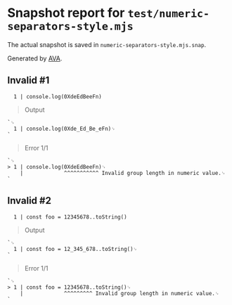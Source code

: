 # Snapshot report for `test/numeric-separators-style.mjs`

The actual snapshot is saved in `numeric-separators-style.mjs.snap`.

Generated by [AVA](https://avajs.dev).

## Invalid #1
      1 | console.log(0XdeEdBeeFn)

> Output

    `␊
      1 | console.log(0Xde_Ed_Be_eFn)␊
    `

> Error 1/1

    `␊
    > 1 | console.log(0XdeEdBeeFn)␊
        |             ^^^^^^^^^^^ Invalid group length in numeric value.␊
    `

## Invalid #2
      1 | const foo = 12345678..toString()

> Output

    `␊
      1 | const foo = 12_345_678..toString()␊
    `

> Error 1/1

    `␊
    > 1 | const foo = 12345678..toString()␊
        |             ^^^^^^^^^ Invalid group length in numeric value.␊
    `
